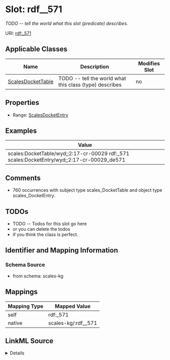 

# Slot: rdf__571


_TODO -- tell the world what this slot (predicate) describes._





URI: [rdf:_571](http://www.w3.org/1999/02/22-rdf-syntax-ns#_571)



<!-- no inheritance hierarchy -->





## Applicable Classes

| Name | Description | Modifies Slot |
| --- | --- | --- |
| [ScalesDocketTable](../classes/ScalesDocketTable.md) | TODO -- tell the world what this class (type) describes |  no  |







## Properties

* Range: [ScalesDocketEntry](../classes/ScalesDocketEntry.md)






## Examples

| Value |
| --- |
| scales:DocketTable/wyd;;2:17-cr-00029 rdf:_571 scales:DocketEntry/wyd;;2:17-cr-00029_de571 |

## Comments

* 760 occurrences with subject type scales_DocketTable and object type scales_DocketEntry.

## TODOs

* TODO -- Todos for this slot go here
* or you can delete the todos
* if you think the class is perfect.

## Identifier and Mapping Information







### Schema Source


* from schema: scales-kg




## Mappings

| Mapping Type | Mapped Value |
| ---  | ---  |
| self | rdf:_571 |
| native | scales-kg/:rdf__571 |




## LinkML Source

<details>
```yaml
name: rdf__571
description: TODO -- tell the world what this slot (predicate) describes.
todos:
- TODO -- Todos for this slot go here
- or you can delete the todos
- if you think the class is perfect.
comments:
- 760 occurrences with subject type scales_DocketTable and object type scales_DocketEntry.
examples:
- value: scales:DocketTable/wyd;;2:17-cr-00029 rdf:_571 scales:DocketEntry/wyd;;2:17-cr-00029_de571
from_schema: scales-kg
rank: 1000
slot_uri: rdf:_571
alias: rdf__571
domain_of:
- scales_DocketTable
range: scales_DocketEntry

```
</details>